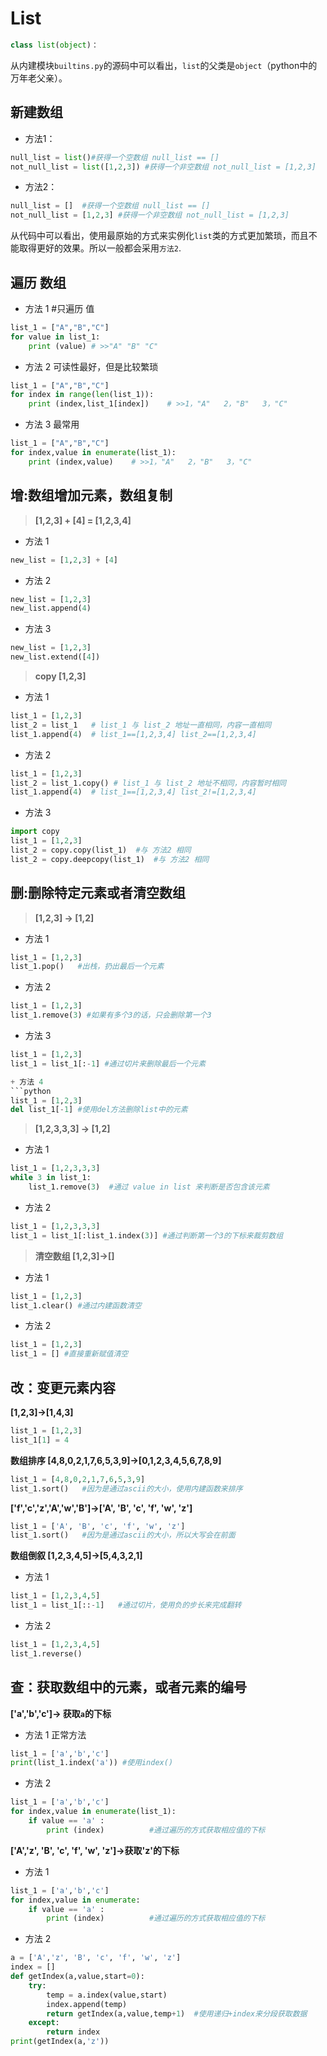 List
===
```python
class list(object)：
```
从内建模块``builtins.py``的源码中可以看出，``list``的父类是``object``（python中的万年老父亲）。

## 新建数组
+ 方法1：
```python
null_list = list()#获得一个空数组 null_list == []
not_null_list = list([1,2,3]) #获得一个非空数组 not_null_list = [1,2,3]
```
+ 方法2：
```python
null_list = []  #获得一个空数组 null_list == []
not_null_list = [1,2,3] #获得一个非空数组 not_null_list = [1,2,3]
```
从代码中可以看出，使用最原始的方式来实例化``list``类的方式更加繁琐，而且不能取得更好的效果。所以一般都会采用`方法2`.

## 遍历 数组
+ 方法 1 #只遍历 值 
```python
list_1 = ["A","B","C"]
for value in list_1:
    print (value) # >>"A" "B" "C"
```
+ 方法 2 可读性最好，但是比较繁琐
```python
list_1 = ["A","B","C"]
for index in range(len(list_1)):
    print (index,list_1[index])    # >>1，"A"   2，"B"   3，"C"
```
+ 方法 3 最常用
```python
list_1 = ["A","B","C"]
for index,value in enumerate(list_1):
    print (index,value)    # >>1，"A"   2，"B"   3，"C"
```

## 增:数组增加元素，数组复制
>**[1,2,3] + [4] = [1,2,3,4]**
+ 方法 1
```python
new_list = [1,2,3] + [4]
```
+ 方法 2
```python
new_list = [1,2,3]
new_list.append(4)
```
+ 方法 3
```python
new_list = [1,2,3]
new_list.extend([4])
```
>**copy [1,2,3]**
+ 方法 1
```python
list_1 = [1,2,3]
list_2 = list_1   # list_1 与 list_2 地址一直相同，内容一直相同
list_1.append(4)  # list_1==[1,2,3,4] list_2==[1,2,3,4]
```
+ 方法 2
```python
list_1 = [1,2,3]
list_2 = list_1.copy() # list_1 与 list_2 地址不相同，内容暂时相同
list_1.append(4)  # list_1==[1,2,3,4] list_2!=[1,2,3,4]
```
+ 方法 3
```python
import copy
list_1 = [1,2,3]
list_2 = copy.copy(list_1)  #与 方法2 相同
list_2 = copy.deepcopy(list_1)  #与 方法2 相同
```
## 删:删除特定元素或者清空数组
>**[1,2,3] -> [1,2]**
+ 方法 1
```python
list_1 = [1,2,3]
list_1.pop()   #出栈，扔出最后一个元素
```
+ 方法 2
```python
list_1 = [1,2,3]
list_1.remove(3) #如果有多个3的话，只会删除第一个3
```
+ 方法 3
```python
list_1 = [1,2,3]
list_1 = list_1[:-1] #通过切片来删除最后一个元素

+ 方法 4
```python
list_1 = [1,2,3]
del list_1[-1] #使用del方法删除list中的元素
```
>**[1,2,3,3,3] -> [1,2]**
+ 方法 1
```python
list_1 = [1,2,3,3,3]
while 3 in list_1:
    list_1.remove(3)  #通过 value in list 来判断是否包含该元素
```
+ 方法 2
```python
list_1 = [1,2,3,3,3]
list_1 = list_1[:list_1.index(3)] #通过判断第一个3的下标来裁剪数组
```
>**清空数组 [1,2,3]->[]**
+ 方法 1
```python
list_1 = [1,2,3]
list_1.clear() #通过内建函数清空
```
+ 方法 2
```python
list_1 = [1,2,3]
list_1 = [] #直接重新赋值清空
```
## 改：变更元素内容
**[1,2,3]->[1,4,3]**
```python
list_1 = [1,2,3]
list_1[1] = 4
```
**数组排序 [4,8,0,2,1,7,6,5,3,9]->[0,1,2,3,4,5,6,7,8,9]**
```python
list_1 = [4,8,0,2,1,7,6,5,3,9]
list_1.sort()   #因为是通过ascii的大小，使用内建函数来排序
```
**['f','c','z','A','w','B']->['A', 'B', 'c', 'f', 'w', 'z']**
```python
list_1 = ['A', 'B', 'c', 'f', 'w', 'z']
list_1.sort()   #因为是通过ascii的大小，所以大写会在前面
```
**数组倒叙 [1,2,3,4,5]->[5,4,3,2,1]**
+ 方法 1
```python
list_1 = [1,2,3,4,5]
list_1 = list_1[::-1]   #通过切片，使用负的步长来完成翻转
```
+ 方法 2
```python
list_1 = [1,2,3,4,5]
list_1.reverse()   
```
## 查：获取数组中的元素，或者元素的编号
**['a','b','c']-> 获取`a`的下标**
+ 方法 1 正常方法
```python
list_1 = ['a','b','c']
print(list_1.index('a')) #使用index()
```
+ 方法 2
```python
list_1 = ['a','b','c']
for index,value in enumerate(list_1):
    if value == 'a' :
        print (index)          #通过遍历的方式获取相应值的下标
```
**['A','z', 'B', 'c', 'f', 'w', 'z']->获取'z'的下标** 
+ 方法 1 
```python
list_1 = ['a','b','c']
for index,value in enumerate:
    if value == 'a' :
        print (index)          #通过遍历的方式获取相应值的下标
```
+ 方法 2 
```python
a = ['A','z', 'B', 'c', 'f', 'w', 'z']
index = []
def getIndex(a,value,start=0):
    try:
        temp = a.index(value,start)
        index.append(temp)
        return getIndex(a,value,temp+1)  #使用递归+index来分段获取数据
    except:
        return index
print(getIndex(a,'z'))
```






